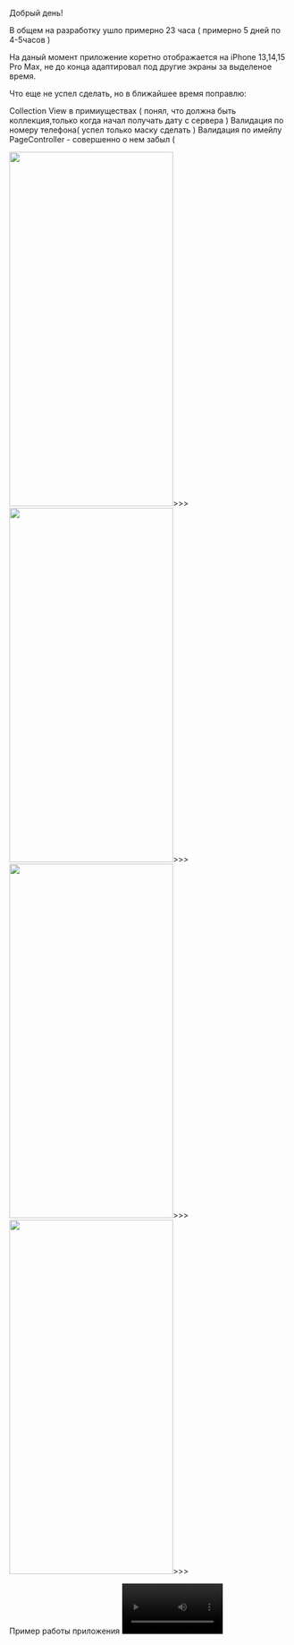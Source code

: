 Добрый день!

В общем на разработку ушло примерно 23 часа ( примерно 5 дней по 4-5часов )

На даный момент приложение коретно отображается на iPhone 13,14,15 Pro Max, не до конца адаптировал под другие экраны за выделеное время.

Что еще не успел сделать, но в ближайшее время поправлю:

Collection View в примиуществах ( понял, что должна быть коллекция,только когда начал получать дату с сервера )
Валидация по номеру телефона( успел только маску сделать )
Валидация по имейлу
PageController - совершенно о нем забыл (

<img src="https://github.com/aay92/HotelApp/assets/47569754/f964c71d-4575-4ada-bfdb-44740f33cb21" width="293" height="633">>>>
<img src="https://github.com/aay92/HotelApp/assets/47569754/7c471ca7-5de2-49ba-a2d5-e0e60909aa76" width="293" height="633">>>>
<img src="https://github.com/aay92/HotelApp/assets/47569754/af5f13a0-cfd5-447b-bcc1-dd393fcfe811" width="293" height="633">>>>
<img src="https://github.com/aay92/HotelApp/assets/47569754/99a226e5-b2ba-44df-b9f6-7eeaef260b22" width="293" height="633">>>>

Пример работы приложения
<video src='https://github.com/aay92/HotelApp/assets/47569754/d0b17b7a-9fd8-453b-89c8-85a07a8a9c95' width=180/>



